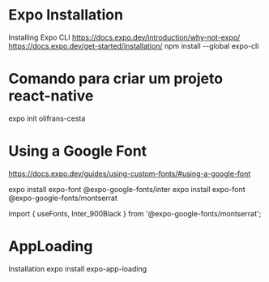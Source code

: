 
# Expo Installation
Installing Expo CLI
https://docs.expo.dev/introduction/why-not-expo/
https://docs.expo.dev/get-started/installation/
npm install --global expo-cli



# Comando para criar um projeto react-native
expo init olifrans-cesta



# Using a Google Font
https://docs.expo.dev/guides/using-custom-fonts/#using-a-google-font

expo install expo-font @expo-google-fonts/inter
expo install expo-font @expo-google-fonts/montserrat


import { useFonts, Inter_900Black } from '@expo-google-fonts/montserrat';


# AppLoading
Installation
expo install expo-app-loading